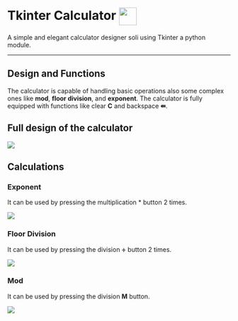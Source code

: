  # Tkinter Calculator <img align="center" src="https://i.imgur.com/JDzrSoW.png" height="40" width="40" />
A simple and elegant calculator designer soli using Tkinter a python module.

---
## Design and Functions

The calculator is capable of handling basic operations also some complex ones like **mod**, **floor division**, and **exponent**.
The calculator is fully equipped with functions like clear **C** and backspace **⇚**.


## Full design of the calculator

<img src="https://i.imgur.com/8te7ink.png" />


## Calculations

### Exponent
It can be used by pressing the multiplication * button 2 times.

<img src="https://i.imgur.com/OlfLyUF.gif" />

### Floor Division
It can be used by pressing the division **÷** button 2 times.

<img src="https://i.imgur.com/Rle6VfK.gif" />

### Mod
It can be used by pressing the division **M** button.

<img src="https://i.imgur.com/NyoGXSX.gif" />
